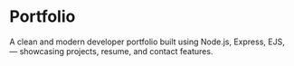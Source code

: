 # Portfolio
A clean and modern developer portfolio built using Node.js, Express, EJS, — showcasing projects, resume, and contact features.
